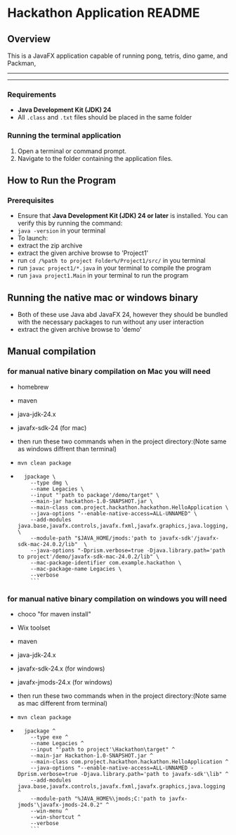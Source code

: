 # Hackathon Application README

## Overview

This is a JavaFX application capable of running pong, tetris, dino game, and Packman,

---

---
### Requirements

- **Java Development Kit (JDK) 24**
- All `.class` and `.txt` files should be placed in the same folder


### Running the terminal application

1. Open a terminal or command prompt.
2. Navigate to the folder containing the application files.

## How to Run the Program

### Prerequisites

- Ensure that **Java Development Kit (JDK) 24 or later** is installed.
  You can verify this by running the command:
- `java -version`
  in your terminal
- To launch:
- extract the zip archive
- extract the given archive browse to 'Project1'
- run `cd /%path to project Folder%/Project1/src/` in you terminal
- run `javac project1/*.java` in your terminal to compile the program
- run `java project1.Main` in your terminal to run the program


## Running the native mac or windows binary
- Both of these use Java abd JavaFX 24, however they should be bundled with the necessary packages to run without any user interaction
- extract the given archive browse to 'demo'


## Manual compilation
### for manual native binary compilation on Mac you will need
- homebrew
- maven
- java-jdk-24.x
- javafx-sdk-24 (for mac)

- then run these two commands when in the project directory:(Note same as windows diffrent than terminal)
- `mvn clean package`
- ``` 
    jpackage \
      --type dmg \
      --name Legacies \
      --input "'path to package'/demo/target" \
      --main-jar hackathon-1.0-SNAPSHOT.jar \
      --main-class com.project.hackathon.hackathon.HelloApplication \
      --java-options "--enable-native-access=ALL-UNNAMED" \
      --add-modules java.base,javafx.controls,javafx.fxml,javafx.graphics,java.logging,  \
      --module-path "$JAVA_HOME/jmods:'path to javafx-sdk'/javafx-sdk-mac-24.0.2/lib"  \
      --java-options "-Dprism.verbose=true -Djava.library.path='path to project'/demo/javafx-sdk-mac-24.0.2/lib" \
      --mac-package-identifier com.example.hackathon \
      --mac-package-name Legacies \
      --verbose 
      ```

### for manual native binary compilation on windows you will need
- choco "for maven install"
- Wix toolset
- maven
- java-jdk-24.x
- javafx-sdk-24.x (for windows)
- javafx-jmods-24.x (for windows)

- then run these two commands when in the project directory:(Note same as mac different from terminal)
- `mvn clean package`
- ``` 
    jpackage ^
      --type exe ^
      --name Legacies ^
      --input "'path to project'\Hackathon\target" ^
      --main-jar Hackathon-1.0-SNAPSHOT.jar ^
      --main-class com.project.hackathon.hackathon.HelloApplication ^
      --java-options "--enable-native-access=ALL-UNNAMED -Dprism.verbose=true -Djava.library.path='path to javafx-sdk'\lib" ^
      --add-modules java.base,javafx.controls,javafx.fxml,javafx.graphics,java.logging ^
      --module-path "%JAVA_HOME%\jmods;C:'path to javfx-jmods'\javafx-jmods-24.0.2" ^
      --win-menu ^
      --win-shortcut ^
      --verbose 
      ```

